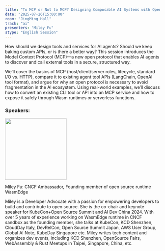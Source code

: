 ```yaml
---
title: "To MCP or Not to MCP? Designing Composable AI Systems with Open Protocols"
date: "2025-07-26T15:00:00"
room: "JingMing Hall"
track: "ai"
presenters: "Miley Fu"
stype: "English Session"
---
```


How should we design tools and services for AI agents? Should we keep baking custom APIs, or is there a better way? This session introduces the Model Context Protocol (MCP)—a new open protocol that enables AI agents to discover and call external tools in a secure, structured way.

We’ll cover the basics of MCP (host/client/server roles, lifecycle, standard I/O vs. HTTP), compare it to existing agent tool APIs (LangChain, OpenAI tool format), and argue for why an open protocol is necessary to avoid fragmentation in the AI ecosystem. Using real-world examples, we’ll discuss how to convert an existing CLI tool or API into an MCP service and how to expose it safely through Wasm runtimes or serverless functions.

### Speakers:


<img src="https://sessionize.com/image/89e3-400o400o1-aEenhyjXuvVhxsBLwPP3Br.jpg" width="200" /><br/>

Miley Fu: CNCF Ambassador, Founding member of open source runtime WasmEdge

Miley is a Developer Advocate with a passion for empowering developers to build and contribute to open source. She is the co-chair and keynote speaker for KubeCon+Open Source Summit and AI Dev China 2024. With over 5 years of experience working on WasmEdge runtime in CNCF sandbox as the founding member, she talks at KubeCon, KCD Shenzhen, CloudDay Italy, DevRelCon, Open Source Summit Japan, AWS User Group, Global AI Note, KubeDay Singapore etc. Miley writes tech content and organizes dev events, including KCD Shenzhen, OpenSource Fairs, WebAssembly & Rust Meetups in Taipei, Singapore, China, etc.